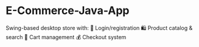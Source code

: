 # E-Commerce-Java-App
Swing-based desktop store with: 🔐 Login/registration 🛍️ Product catalog &amp; search 🛒 Cart management 💰 Checkout system
